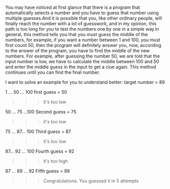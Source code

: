You may have noticed at first glance that there is a program that automatically selects a number and you have to guess that number using multiple guesses.And it is possible that you, like other ordinary people, will finally reach the number with a lot of guesswork, and in my opinion, this path is too long for you to test the numbers one by one in a simple way.In general, this method tells you that you must guess the middle of the numbers, for example, if you want a number between 1 and 100, you must first count 50, then the program will definitely answer you, now, according to the answer of the program, you have to find the middle of the new numbers.  For example, after guessing the number 50, we are told that the input number is low, we have to calculate the middle between 100 and 50 and enter the middle guess in the input to get a clue again.  This method continues until you can find the final number.

I want to solve an example for you to understand better: 
target number = 89

1 ... 50 ... 100
first guess = 50
>>> it's too low

50 ... 75 ...100
Second guess = 75
>>> it's too low

75 ... 87... 100
Third guess = 87
>>> it's too low

87... 92 ... 100
Fourth guess = 92
>>> it's too high 

87 ... 89 ... 92
Fifth guess = 89
>>> Congratulations. You guessed it in 5 attempts